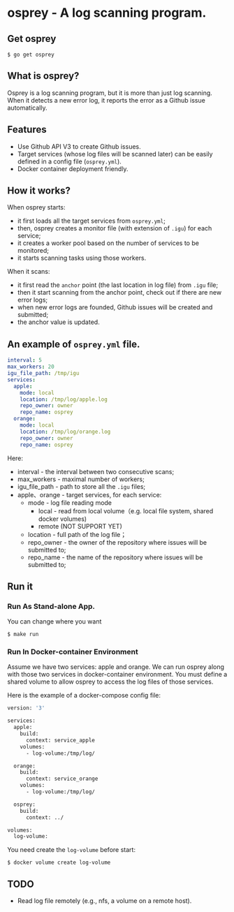 # osprey - A log scanning program.

## Get osprey

```shell script
$ go get osprey
```

## What is osprey?

Osprey is a log scanning program, but it is more than just log scanning. When it detects 
a new error log, it reports the error as a Github issue automatically. 

## Features

- Use Github API V3 to create Github issues.
- Target services (whose log files will be scanned later) can be easily defined in a config file (`osprey.yml`).
- Docker container deployment friendly.

## How it works?

When osprey starts:
- it first loads all the target services from `osprey.yml`;
- then, osprey creates a monitor file (with extension of `.igu`) for each service;
- it creates a worker pool based on the number of services to be monitored;
- it starts scanning tasks using those workers.

When it scans:
- it first read the `anchor` point (the last location in log file) from `.igu` file;
- then it start scanning from the anchor point, check out if there are new error logs;
- when new error logs are founded, Github issues will be created and submitted;
- the anchor value is updated.

## An example of `osprey.yml` file.

```yaml
interval: 5
max_workers: 20
igu_file_path: /tmp/igu
services:
  apple:
    mode: local
    location: /tmp/log/apple.log
    repo_owner: owner
    repo_name: osprey
  orange:
    mode: local
    location: /tmp/log/orange.log
    repo_owner: owner
    repo_name: osprey
```

Here:
- interval - the interval between two consecutive scans;
- max_workers - maximal number of workers;
- igu_file_path - path to store all the `.igu` files;
- apple、orange - target services, for each service:
    - mode - log file reading mode
        - local - read from local volume（e.g. local file system, shared docker volumes)
        - remote (NOT SUPPORT YET)
    - location - full path of the log file；
    - repo_owner - the owner of the repository where issues will be submitted to;
    - repo_name - the name of the repository where issues will be submitted to;

## Run it

### Run As Stand-alone App.

You can change where you want 
```shell script
$ make run
```

### Run In Docker-container Environment

Assume we have two services: apple and orange. We can run osprey along with those 
two services in docker-container environment. You must define a shared volume to allow 
osprey to access the log files of those services. 

Here is the example of a docker-compose config file:

```dockerfile
version: '3'

services:
  apple:
    build:
      context: service_apple
    volumes:
      - log-volume:/tmp/log/

  orange:
    build:
      context: service_orange
    volumes:
      - log-volume:/tmp/log/

  osprey:
    build:
      context: ../

volumes:
  log-volume:
```

You need create the `log-volume` before start:
```shell script
$ docker volume create log-volume
```

## TODO
- Read log file remotely (e.g., nfs, a volume on a remote host).
